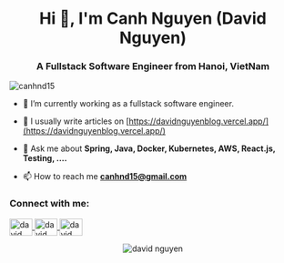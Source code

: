 <h1 align="center">Hi 👋, I'm Canh Nguyen (David Nguyen)</h1>
<h3 align="center">A Fullstack Software Engineer from Hanoi, VietNam</h3>

<p align="left"> <img src="https://komarev.com/ghpvc/?username=canhnd15&label=Profile%20views&color=0e75b6&style=flat" alt="canhnd15" /> </p>

- 🔭 I’m currently working as a fullstack software engineer.

- 📝 I usually write articles on [https://davidnguyenblog.vercel.app/](https://davidnguyenblog.vercel.app/)

- 💬 Ask me about **Spring, Java, Docker, Kubernetes, AWS, React.js, Testing, ....**

- 📫 How to reach me **canhnd15@gmail.com**

<h3 align="left">Connect with me:</h3>
<p align="left">
    <a href="https://www.linkedin.com/in/davidnguyen15/" target="blank">
    <img align="center" src="https://raw.githubusercontent.com/rahuldkjain/github-profile-readme-generator/master/src/images/icons/Social/linked-in-alt.svg" alt="david nguyen linkedin profile" height="30" width="40" />
    </a>
    <a href="https://www.facebook.com/canh.nguyen.15" target="blank">
    <img align="center" src="https://raw.githubusercontent.com/rahuldkjain/github-profile-readme-generator/master/src/images/icons/Social/facebook.svg" alt="david github" height="30" width="40" />
    </a>
    <a href="https://www.youtube.com/c/laptrinhb2a" target="blank">
    <img align="center" src="https://raw.githubusercontent.com/rahuldkjain/github-profile-readme-generator/master/src/images/icons/Social/youtube.svg" alt="david youtube" height="30" width="40" />
    </a>
</p>

<p style="text-align: center;"><img align="center" src="https://github-readme-streak-stats.herokuapp.com/?user=canhnd15&" alt="david nguyen" /></p>
